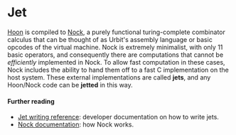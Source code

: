# Jet

[Hoon](hoon.md) is compiled to [Nock](nock.md), a purely functional turing-complete combinator calculus that can be thought of as Urbit's assembly language or basic opcodes of the virtual machine. Nock is extremely minimalist, with only 11 basic operators, and consequently there are computations that cannot be *efficiently* implemented in Nock. To allow fast computation in these cases, Nock includes the ability to hand them off to a fast C implementation on the host system. These external implementations are called **jets**, and any Hoon/Nock code can be **jetted** in this way.

#### Further reading

- [Jet writing reference](../system/runtime/guides/jetting.md): developer documentation on how to write jets.
- [Nock documentation](../language/nock/reference/definition.md): how Nock works.
